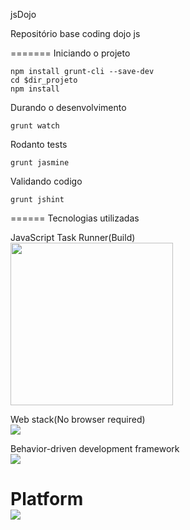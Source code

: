 jsDojo 

Repositório base coding dojo js

=======
Iniciando o projeto
```shell
npm install grunt-cli --save-dev
cd $dir_projeto
npm install
```
Durando o desenvolvimento
```shell
grunt watch

```

Rodanto tests
```shell
grunt jasmine

```

Validando codigo
```shell
grunt jshint

```

======
Tecnologias utilizadas

JavaScript Task Runner(Build)<br/>
[<img  height="260" src="http://gruntjs.com/img/grunt-logo-no-wordmark.svg">](http://gruntjs.com/)

Web stack(No browser required)<br/>
[<img src="http://phantomjs.org/img/phantomjs-logo.png">](http://phantomjs.org/)

Behavior-driven development framework<br/>
[<img src="http://pivotal.github.io/jasmine/images/jasmine_logo.png">](http://pivotal.github.io/jasmine/)

Platform<br/>
[<img src="https://github-camo.global.ssl.fastly.net/28f0c2a6d0f24881d08eecd8adeaa9fab60d3c9a/687474703a2f2f6e6f64656a732e6f72672f6c6f676f732f6e6f64656a732e706e67">](http://nodejs.org/)
======
